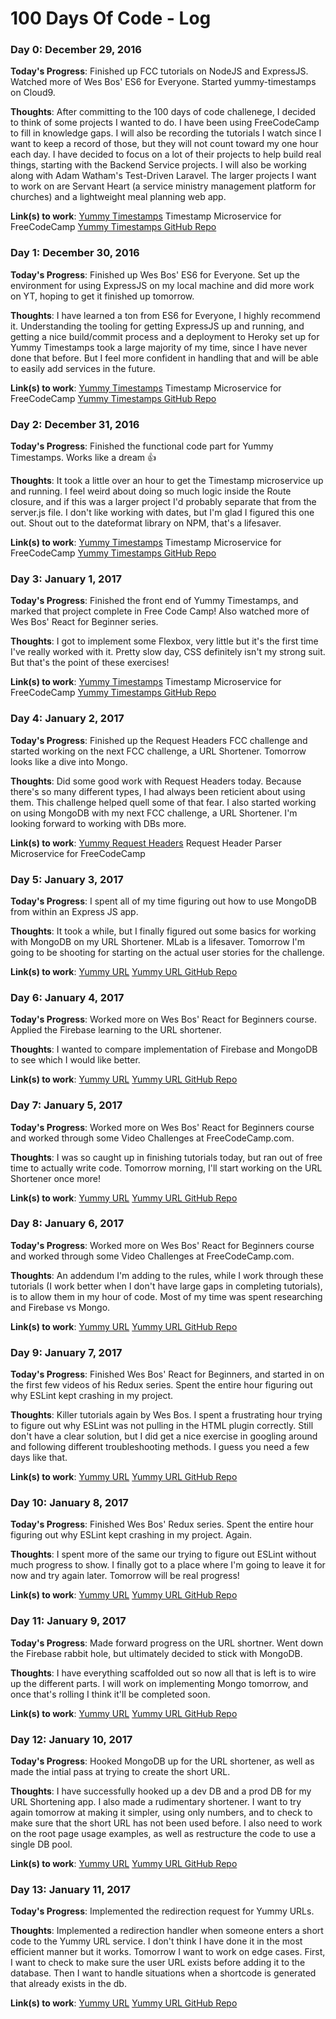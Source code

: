 # 100 Days Of Code - Log

### Day 0: December 29, 2016

**Today's Progress**: Finished up FCC tutorials on NodeJS and ExpressJS. Watched more of Wes Bos' ES6 for Everyone. Started yummy-timestamps on Cloud9.

**Thoughts**: After committing to the 100 days of code challenege, I decided to think of some projects I wanted to do. I have been using FreeCodeCamp to fill in knowledge gaps. I will also be recording the tutorials I watch since I want to keep a record of those, but they will not count toward my one hour each day. I have decided to focus on a lot of their projects to help build real things, starting with the Backend Service projects. I will also be working along with Adam Watham's Test-Driven Laravel. The larger projects I want to work on are Servant Heart (a service ministry management platform for churches) and a lightweight meal planning web app.

**Link(s) to work**: [Yummy Timestamps](https://yummy-timestamps.herokuapp.com/) Timestamp Microservice for FreeCodeCamp
[Yummy Timestamps GitHub Repo](https://github.com/maxveldink/fcc-timestamp-microservice)

### Day 1: December 30, 2016

**Today's Progress**: Finished up Wes Bos' ES6 for Everyone. Set up the environment for using ExpressJS on my local machine and did more work on YT, hoping to get it finished up tomorrow.

**Thoughts**: I have learned a ton from ES6 for Everyone, I highly recommend it. Understanding the tooling for getting ExpressJS up and running, and getting a nice build/commit process and a deployment to Heroky set up for Yummy Timestamps took a large majority of my time, since I have never done that before. But I feel more confident in handling that and will be able to easily add services in the future.

**Link(s) to work**: [Yummy Timestamps](https://yummy-timestamps.herokuapp.com/) Timestamp Microservice for FreeCodeCamp
[Yummy Timestamps GitHub Repo](https://github.com/maxveldink/fcc-timestamp-microservice)

### Day 2: December 31, 2016

**Today's Progress**: Finished the functional code part for Yummy Timestamps. Works like a dream 👍

**Thoughts**: It took a little over an hour to get the Timestamp microservice up and running. I feel weird about doing so much logic inside the Route closure, and if this was a larger project I'd probably separate that from the server.js file. I don't like working with dates, but I'm glad I figured this one out. Shout out to the dateformat library on NPM, that's a lifesaver.

**Link(s) to work**: [Yummy Timestamps](https://yummy-timestamps.herokuapp.com/) Timestamp Microservice for FreeCodeCamp
[Yummy Timestamps GitHub Repo](https://github.com/maxveldink/fcc-timestamp-microservice)

### Day 3: January 1, 2017

**Today's Progress**: Finished the front end of Yummy Timestamps, and marked that project complete in Free Code Camp! Also watched more of Wes Bos' React for Beginner series.

**Thoughts**: I got to implement some Flexbox, very little but it's the first time I've really worked with it. Pretty slow day, CSS definitely isn't my strong suit. But that's the point of these exercises!

**Link(s) to work**: [Yummy Timestamps](https://yummy-timestamps.herokuapp.com/) Timestamp Microservice for FreeCodeCamp
[Yummy Timestamps GitHub Repo](https://github.com/maxveldink/fcc-timestamp-microservice)

### Day 4: January 2, 2017

**Today's Progress**: Finished up the Request Headers FCC challenge and started working on the next FCC challenge, a URL Shortener. Tomorrow looks like a dive into Mongo.

**Thoughts**: Did some good work with Request Headers today. Because there's so many different types, I had always been reticient about using them. This challenge helped quell some of that fear. I also started working on using MongoDB with my next FCC challenge, a URL Shortener. I'm looking forward to working with DBs more.

**Link(s) to work**: [Yummy Request Headers](https://yummy-request-headers.herokuapp.com/) Request Header Parser Microservice for FreeCodeCamp

### Day 5: January 3, 2017

**Today's Progress**: I spent all of my time figuring out how to use MongoDB from within an Express JS app.

**Thoughts**: It took a while, but I finally figured out some basics for working with MongoDB on my URL Shortener. MLab is a lifesaver. Tomorrow I'm going to be shooting for starting on the actual user stories for the challenge.

**Link(s) to work**: [Yummy URL](https://yummy-urls.herokuapp.com/)
[Yummy URL GitHub Repo](https://github.com/maxveldink/fcc-url-shortener)

### Day 6: January 4, 2017

**Today's Progress**: Worked more on Wes Bos' React for Beginners course. Applied the Firebase learning to the URL shortener.

**Thoughts**: I wanted to compare implementation of Firebase and MongoDB to see which I would like better.

**Link(s) to work**: [Yummy URL](https://yummy-urls.herokuapp.com/)
[Yummy URL GitHub Repo](https://github.com/maxveldink/fcc-url-shortener)

### Day 7: January 5, 2017

**Today's Progress**: Worked more on Wes Bos' React for Beginners course and worked through some Video Challenges at FreeCodeCamp.com.

**Thoughts**: I was so caught up in finishing tutorials today, but ran out of free time to actually write code. Tomorrow morning, I'll start working on the URL Shortener once more!

**Link(s) to work**: [Yummy URL](https://yummy-urls.herokuapp.com/)
[Yummy URL GitHub Repo](https://github.com/maxveldink/fcc-url-shortener)

### Day 8: January 6, 2017

**Today's Progress**: Worked more on Wes Bos' React for Beginners course and worked through some Video Challenges at FreeCodeCamp.com.

**Thoughts**: An addendum I'm adding to the rules, while I work through these tutorials (I work better when I don't have large gaps in completing tutorials), is to allow them in my hour of code. Most of my time was spent researching and Firebase vs Mongo.

**Link(s) to work**: [Yummy URL](https://yummy-urls.herokuapp.com/)
[Yummy URL GitHub Repo](https://github.com/maxveldink/fcc-url-shortener)

### Day 9: January 7, 2017

**Today's Progress**: Finished Wes Bos' React for Beginners, and started in on the first few videos of his Redux series. Spent the entire hour figuring out why ESLint kept crashing in my project.

**Thoughts**: Killer tutorials again by Wes Bos. I spent a frustrating hour trying to figure out why ESLint was not pulling in the HTML plugin correctly. Still don't have a clear solution, but I did get a nice exercise in googling around and following different troubleshooting methods. I guess you need a few days like that.

**Link(s) to work**: [Yummy URL](https://yummy-urls.herokuapp.com/)
[Yummy URL GitHub Repo](https://github.com/maxveldink/fcc-url-shortener)

### Day 10: January 8, 2017

**Today's Progress**: Finished Wes Bos' Redux series. Spent the entire hour figuring out why ESLint kept crashing in my project. Again.

**Thoughts**: I spent more of the same our trying to figure out ESLint without much progress to show. I finally got to a place where I'm going to leave it for now and try again later. Tomorrow will be real progress!

**Link(s) to work**: [Yummy URL](https://yummy-urls.herokuapp.com/)
[Yummy URL GitHub Repo](https://github.com/maxveldink/fcc-url-shortener)

### Day 11: January 9, 2017

**Today's Progress**: Made forward progress on the URL shortner. Went down the Firebase rabbit hole, but ultimately decided to stick with MongoDB.

**Thoughts**: I have everything scaffolded out so now all that is left is to wire up the different parts. I will work on implementing Mongo tomorrow, and once that's rolling I think it'll be completed soon.

**Link(s) to work**: [Yummy URL](https://yummy-urls.herokuapp.com/)
[Yummy URL GitHub Repo](https://github.com/maxveldink/fcc-url-shortener)

### Day 12: January 10, 2017

**Today's Progress**: Hooked MongoDB up for the URL shortener, as well as made the intial pass at trying to create the short URL.

**Thoughts**: I have successfully hooked up a dev DB and a prod DB for my URL Shortening app. I also made a rudimentary shortener. I want to try again tomorrow at making it simpler, using only numbers, and to check to make sure that the short URL has not been used before. I also need to work on the root page usage examples, as well as restructure the code to use a single DB pool.

**Link(s) to work**: [Yummy URL](https://yummy-urls.herokuapp.com/)
[Yummy URL GitHub Repo](https://github.com/maxveldink/fcc-url-shortener)

### Day 13: January 11, 2017

**Today's Progress**: Implemented the redirection request for Yummy URLs.

**Thoughts**: Implemented a redirection handler when someone enters a short code to the Yummy URL service. I don't think I have done it in the most efficient manner but it works. Tomorrow I want to work on edge cases. First, I want to check to make sure the user URL exists before adding it to the database. Then I want to handle situations when a shortcode is generated that already exists in the db.

**Link(s) to work**: [Yummy URL](https://yummy-urls.herokuapp.com/)
[Yummy URL GitHub Repo](https://github.com/maxveldink/fcc-url-shortener)